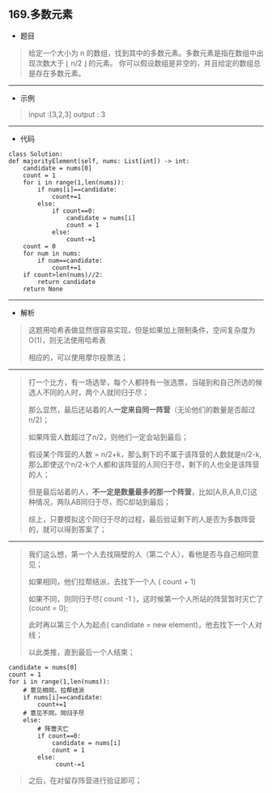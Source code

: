 169.多数元素
----------
- 题目
> 给定一个大小为 n 的数组，找到其中的多数元素。多数元素是指在数组中出现次数大于 ⌊ n/2 ⌋ 的元素。
> 你可以假设数组是非空的，并且给定的数组总是存在多数元素。
----------
- 示例
> input :[3,2,3]
> output : 3
----------
- 代码
>
    class Solution:
    def majorityElement(self, nums: List[int]) -> int:
        candidate = nums[0]
        count = 1
        for i in range(1,len(nums)):
            if nums[i]==candidate:
                count+=1
            else:
                if count==0:
                    candidate = nums[i]
                    count = 1
                else:
                    count-=1
        count = 0
        for num in nums:
            if num==candidate:
                count+=1
        if count>len(nums)//2:
            return candidate
        return None
----------
 - 解析
> 这题用哈希表做显然很容易实现，但是如果加上限制条件，空间复杂度为O(1)，则无法使用哈希表
>
> 相应的，可以使用摩尔投票法；
> 
----------
> 打一个比方，有一场选举，每个人都持有一张选票，当碰到和自己所选的候选人不同的人时，两个人就同归于尽；
> 
> 那么显然，最后还站着的人**一定来自同一阵营**（无论他们的数量是否超过n/2)；
> 
> 如果阵营人数超过了n/2，则他们一定会站到最后；
>
> 假设某个阵营的人数 = n/2+k，那么剩下的不属于该阵营的人数就是n/2-k,那么即使这个n/2-k个人都和该阵营的人同归于尽，剩下的人也全是该阵营的人；
>
> 但是最后站着的人，**不一定是数量最多的那一个阵营**，比如[A,B,A,B,C]这种情况，两队AB同归于尽，而C却站到最后；
>
> 综上，只要模拟这个同归于尽的过程，最后验证剩下的人是否为多数阵营的，就可以得到答案了；
>
----------
> 我们这么想，第一个人去找隔壁的人（第二个人），看他是否与自己相同意见；
>
> 如果相同，他们拉帮结派，去找下一个人 ( count + 1)
>
> 如果不同，则同归于尽( count -1 )，这时候第一个人所站的阵营暂时灭亡了(count = 0);
>
> 此时再以第三个人为起点( candidate = new element)，他去找下一个人对线；
> 
> 以此类推，直到最后一个人结束；

    candidate = nums[0]
    count = 1
    for i in range(1,len(nums)):
        # 意见相同，拉帮结派
        if nums[i]==candidate:
            count+=1
        # 意见不同，同归于尽
        else:
            # 阵营灭亡
            if count==0:
                candidate = nums[i]
                count = 1
            else:
                 count-=1
> 之后，在对留存阵营进行验证即可；